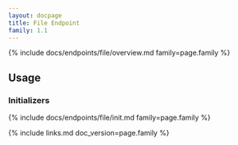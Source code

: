 ```yaml
---
layout: docpage
title: File Endpoint
family: 1.1
---
```


{% include docs/endpoints/file/overview.md family=page.family %}

## Usage

### Initializers

{% include docs/endpoints/file/init.md family=page.family %}


{% include links.md doc_version=page.family %}
